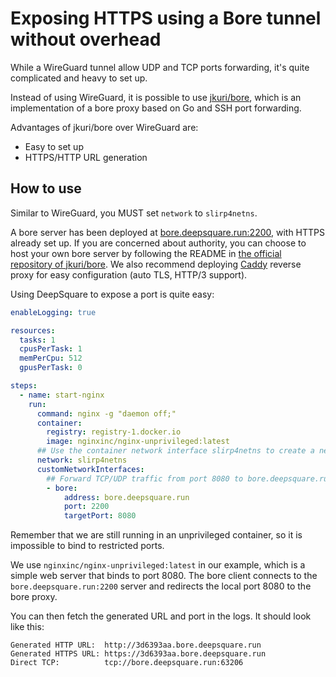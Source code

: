 # Exposing HTTPS using a Bore tunnel without overhead

While a WireGuard tunnel allow UDP and TCP ports forwarding, it's quite complicated and heavy to set up.

Instead of using WireGuard, it is possible to use [jkuri/bore](https://github.dev/jkuri/bore/), which is an implementation of a bore proxy based on Go and SSH port forwarding.

Advantages of jkuri/bore over WireGuard are:

- Easy to set up
- HTTPS/HTTP URL generation

## How to use

Similar to WireGuard, you MUST set `network` to `slirp4netns`.

A bore server has been deployed at [bore.deepsquare.run:2200](https://bore.deepsquare.run), with HTTPS already set up. If you are concerned about authority, you can choose to host your own bore server by following the README in [the official repository of jkuri/bore](https://github.dev/jkuri/bore/). We also recommend deploying [Caddy](https://caddyserver.com) reverse proxy for easy configuration (auto TLS, HTTP/3 support).

Using DeepSquare to expose a port is quite easy:

```yaml title="Workflow"
enableLogging: true

resources:
  tasks: 1
  cpusPerTask: 1
  memPerCpu: 512
  gpusPerTask: 0

steps:
  - name: start-nginx
    run:
      command: nginx -g "daemon off;"
      container:
        registry: registry-1.docker.io
        image: nginxinc/nginx-unprivileged:latest
      ## Use the container network interface slirp4netns to create a network namespace.
      network: slirp4netns
      customNetworkInterfaces:
        ## Forward TCP/UDP traffic from port 8080 to bore.deepsquare.run:2200.
        - bore:
            address: bore.deepsquare.run
            port: 2200
            targetPort: 8080
```

Remember that we are still running in an unprivileged container, so it is impossible to bind to restricted ports.

We use `nginxinc/nginx-unprivileged:latest` in our example, which is a simple web server that binds to port 8080. The bore client connects to the `bore.deepsquare.run:2200` server and redirects the local port 8080 to the bore proxy.

You can then fetch the generated URL and port in the logs. It should look like this:

```shell
Generated HTTP URL:  http://3d6393aa.bore.deepsquare.run
Generated HTTPS URL: https://3d6393aa.bore.deepsquare.run
Direct TCP:          tcp://bore.deepsquare.run:63206
```
